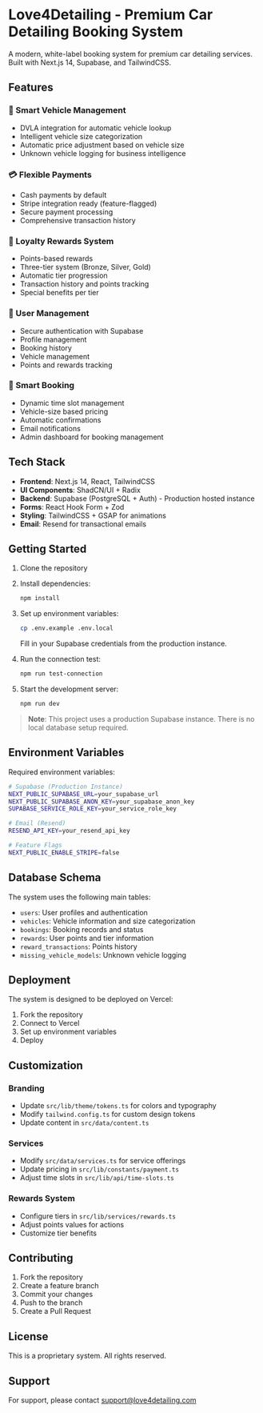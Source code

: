 # Love4Detailing - Premium Car Detailing Booking System

A modern, white-label booking system for premium car detailing services. Built with Next.js 14, Supabase, and TailwindCSS.

## Features

### 🚗 Smart Vehicle Management
- DVLA integration for automatic vehicle lookup
- Intelligent vehicle size categorization
- Automatic price adjustment based on vehicle size
- Unknown vehicle logging for business intelligence

### 💳 Flexible Payments
- Cash payments by default
- Stripe integration ready (feature-flagged)
- Secure payment processing
- Comprehensive transaction history

### 🎁 Loyalty Rewards System
- Points-based rewards
- Three-tier system (Bronze, Silver, Gold)
- Automatic tier progression
- Transaction history and points tracking
- Special benefits per tier

### 👤 User Management
- Secure authentication with Supabase
- Profile management
- Booking history
- Vehicle management
- Points and rewards tracking

### 📅 Smart Booking
- Dynamic time slot management
- Vehicle-size based pricing
- Automatic confirmations
- Email notifications
- Admin dashboard for booking management

## Tech Stack

- **Frontend**: Next.js 14, React, TailwindCSS
- **UI Components**: ShadCN/UI + Radix
- **Backend**: Supabase (PostgreSQL + Auth) - Production hosted instance
- **Forms**: React Hook Form + Zod
- **Styling**: TailwindCSS + GSAP for animations
- **Email**: Resend for transactional emails

## Getting Started

1. Clone the repository
2. Install dependencies:
   ```bash
   npm install
   ```

3. Set up environment variables:
   ```bash
   cp .env.example .env.local
   ```
   Fill in your Supabase credentials from the production instance.

4. Run the connection test:
   ```bash
   npm run test-connection
   ```

5. Start the development server:
   ```bash
   npm run dev
   ```

> **Note**: This project uses a production Supabase instance. There is no local database setup required.

## Environment Variables

Required environment variables:

```bash
# Supabase (Production Instance)
NEXT_PUBLIC_SUPABASE_URL=your_supabase_url
NEXT_PUBLIC_SUPABASE_ANON_KEY=your_supabase_anon_key
SUPABASE_SERVICE_ROLE_KEY=your_service_role_key

# Email (Resend)
RESEND_API_KEY=your_resend_api_key

# Feature Flags
NEXT_PUBLIC_ENABLE_STRIPE=false
```

## Database Schema

The system uses the following main tables:

- `users`: User profiles and authentication
- `vehicles`: Vehicle information and size categorization
- `bookings`: Booking records and status
- `rewards`: User points and tier information
- `reward_transactions`: Points history
- `missing_vehicle_models`: Unknown vehicle logging

## Deployment

The system is designed to be deployed on Vercel:

1. Fork the repository
2. Connect to Vercel
3. Set up environment variables
4. Deploy

## Customization

### Branding
- Update `src/lib/theme/tokens.ts` for colors and typography
- Modify `tailwind.config.ts` for custom design tokens
- Update content in `src/data/content.ts`

### Services
- Modify `src/data/services.ts` for service offerings
- Update pricing in `src/lib/constants/payment.ts`
- Adjust time slots in `src/lib/api/time-slots.ts`

### Rewards System
- Configure tiers in `src/lib/services/rewards.ts`
- Adjust points values for actions
- Customize tier benefits

## Contributing

1. Fork the repository
2. Create a feature branch
3. Commit your changes
4. Push to the branch
5. Create a Pull Request

## License

This is a proprietary system. All rights reserved.

## Support

For support, please contact support@love4detailing.com
